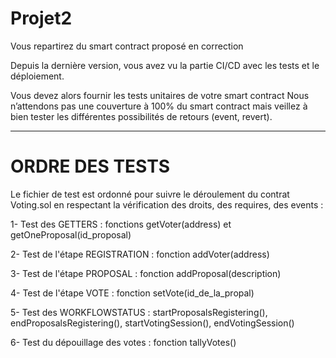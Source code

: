 # Projet2

Vous repartirez du smart contract proposé en correction 

Depuis la dernière version, vous avez vu la partie CI/CD avec les tests et le déploiement. 

Vous devez alors fournir les tests unitaires de votre smart contract Nous n’attendons pas une couverture à 100% du smart contract mais veillez à bien tester les différentes possibilités de retours (event, revert).

**********************************************************************************

# ORDRE DES TESTS

Le fichier de test est ordonné pour suivre le déroulement du contrat Voting.sol en respectant la vérification des droits, des requires, des events :

1- Test des GETTERS : fonctions getVoter(address) et getOneProposal(id_proposal)

2- Test de l'étape REGISTRATION : fonction addVoter(address)

3- Test de l'étape PROPOSAL : fonction addProposal(description)

4- Test de l'étape VOTE : fonction setVote(id_de_la_propal)

5- Test des WORKFLOWSTATUS : startProposalsRegistering(), endProposalsRegistering(), startVotingSession(), endVotingSession()

6- Test du dépouillage des votes : fonction tallyVotes()




